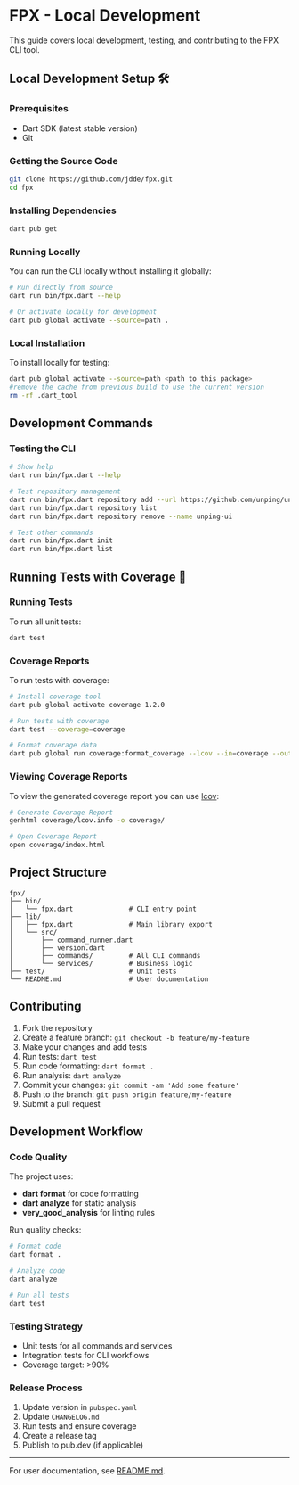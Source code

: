 # FPX - Local Development

This guide covers local development, testing, and contributing to the FPX CLI tool.

## Local Development Setup 🛠️

### Prerequisites

- Dart SDK (latest stable version)
- Git

### Getting the Source Code

```sh
git clone https://github.com/jdde/fpx.git
cd fpx
```

### Installing Dependencies

```sh
dart pub get
```

### Running Locally

You can run the CLI locally without installing it globally:

```sh
# Run directly from source
dart run bin/fpx.dart --help

# Or activate locally for development
dart pub global activate --source=path .
```

### Local Installation

To install locally for testing:

```sh
dart pub global activate --source=path <path to this package>
#remove the cache from previous build to use the current version
rm -rf .dart_tool
```

## Development Commands

### Testing the CLI

```sh
# Show help
dart run bin/fpx.dart --help

# Test repository management
dart run bin/fpx.dart repository add --url https://github.com/unping/unping-ui
dart run bin/fpx.dart repository list
dart run bin/fpx.dart repository remove --name unping-ui

# Test other commands
dart run bin/fpx.dart init
dart run bin/fpx.dart list
```

## Running Tests with Coverage 🧪

### Running Tests

To run all unit tests:

```sh
dart test
```

### Coverage Reports

To run tests with coverage:

```sh
# Install coverage tool
dart pub global activate coverage 1.2.0

# Run tests with coverage
dart test --coverage=coverage

# Format coverage data
dart pub global run coverage:format_coverage --lcov --in=coverage --out=coverage/lcov.info
```

### Viewing Coverage Reports

To view the generated coverage report you can use [lcov](https://github.com/linux-test-project/lcov):

```sh
# Generate Coverage Report
genhtml coverage/lcov.info -o coverage/

# Open Coverage Report
open coverage/index.html
```

## Project Structure

```
fpx/
├── bin/
│   └── fpx.dart              # CLI entry point
├── lib/
│   ├── fpx.dart              # Main library export
│   └── src/
│       ├── command_runner.dart
│       ├── version.dart
│       ├── commands/         # All CLI commands
│       └── services/         # Business logic
├── test/                     # Unit tests
└── README.md                 # User documentation
```

## Contributing

1. Fork the repository
2. Create a feature branch: `git checkout -b feature/my-feature`
3. Make your changes and add tests
4. Run tests: `dart test`
5. Run code formatting: `dart format .`
6. Run analysis: `dart analyze`
7. Commit your changes: `git commit -am 'Add some feature'`
8. Push to the branch: `git push origin feature/my-feature`
9. Submit a pull request

## Development Workflow

### Code Quality

The project uses:
- **dart format** for code formatting
- **dart analyze** for static analysis
- **very_good_analysis** for linting rules

Run quality checks:

```sh
# Format code
dart format .

# Analyze code
dart analyze

# Run all tests
dart test
```

### Testing Strategy

- Unit tests for all commands and services
- Integration tests for CLI workflows
- Coverage target: >90%

### Release Process

1. Update version in `pubspec.yaml`
2. Update `CHANGELOG.md`
3. Run tests and ensure coverage
4. Create a release tag
5. Publish to pub.dev (if applicable)

---

For user documentation, see [README.md](README.md).
